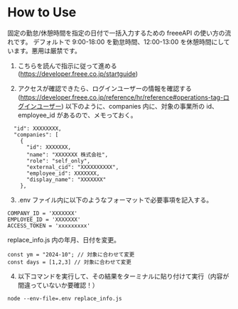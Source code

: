 # How to Use

固定の勤怠/休憩時間を指定の日付で一括入力するための freeeAPI の使い方の流れです。
デフォルトで 9:00-18:00 を勤怠時間、12:00-13:00 を休憩時間にしています。悪用は厳禁です。

1. こちらを読んで指示に従って進める(https://developer.freee.co.jp/startguide)

2. アクセスが確認できたら、ログインユーザーの情報を確認する(https://developer.freee.co.jp/reference/hr/reference#operations-tag-ログインユーザー)
   以下のように、companies 内に、対象の事業所の id、employee_id があるので、メモっておく。

```
  "id": XXXXXXXX,
  "companies": [
    {
      "id": XXXXXXX,
      "name": "XXXXXXX 株式会社",
      "role": "self_only",
      "external_cid": "XXXXXXXXXX",
      "employee_id": XXXXXXX,
      "display_name": "XXXXXXX"
    },
```

3. .env ファイル内に以下のようなフォーマットで必要事項を記入する。

```
COMPANY_ID = 'XXXXXXX'
EMPLOYEE_ID = 'XXXXXXX'
ACCESS_TOKEN = 'xxxxxxxxx'
```

replace_info.js 内の年月、日付を変更。

```
const ym = "2024-10"; // 対象に合わせて変更
const days = [1,2,3] // 対象に合わせて変更
```

4. 以下コマンドを実行して、その結果をターミナルに貼り付けて実行（内容が間違っていないか要確認！）

```
node --env-file=.env replace_info.js
```
